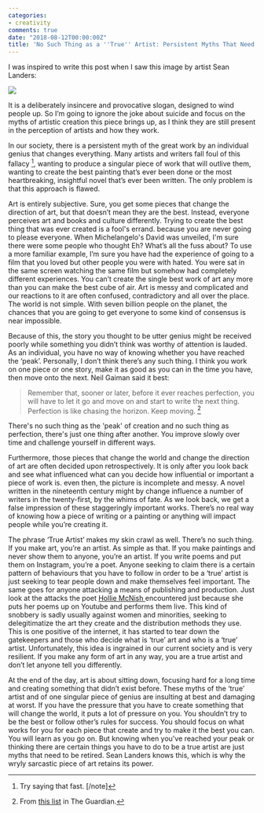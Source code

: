 ```yaml
---
categories:
- creativity
comments: true
date: "2018-08-12T00:00:00Z"
title: 'No Such Thing as a ''True'' Artist: Persistent Myths That Need To Be Retired'
---
```

  
I was inspired to write this post when I saw this image by artist Sean Landers:

<img src="/assets/images/articles/true-artists.jpeg" class="responsive"><br>

It is a deliberately insincere and provocative slogan, designed to wind people up. So I’m going to ignore the joke about suicide and focus on the myths of artistic creation this piece brings up, as I think they are still present in the perception of artists and how they work.  

In our society, there is a persistent myth of the great work by an individual genius that changes everything. Many artists and writers fall foul of this fallacy [^1], wanting to produce a singular piece of work that will outlive them, wanting to create the best painting that’s ever been done or the most heartbreaking, insightful novel that’s ever been written. The only problem is that this approach is flawed.  

Art is entirely subjective. Sure, you get some pieces that change the direction of art, but that doesn’t mean they are the best. Instead, everyone perceives art and books and culture differently. Trying to create the best thing that was ever created is a fool's errand. because you are never going to please everyone. When Michelangelo's David was unveiled, I'm sure there were some people who thought Eh? What’s all the fuss about? To use a more familiar example, I’m sure you have had the experience of going to a film that you loved but other people you were with hated. You were sat in the same screen watching the same film but somehow had completely different experiences. You can’t create the single best work of art any more than you can make the best cube of air. Art is messy and complicated and our reactions to it are often confused, contradictory and all over the place. The world is not simple. With seven billion people on the planet, the chances that you are going to get everyone to some kind of consensus is near impossible.  


Because of this, the story you thought to be utter genius might be received poorly while something you didn’t think was worthy of attention is lauded. As an individual, you have no way of knowing whether you have reached the ‘peak’. Personally, I don’t think there’s any such thing. I think you work on one piece or one story, make it as good as you can in the time you have, then move onto the next. Neil Gaiman said it best:  

> Remember that, sooner or later, before it ever reaches perfection, you will have to let it go and move on and start to write the next thing. Perfection is like chasing the horizon. Keep moving. [^2]

There's no such thing as the 'peak' of creation and no such thing as perfection, there's just one thing after another. You improve slowly over time and challenge yourself in different ways.   

Furthermore, those pieces that change the world and change the direction of art are often decided upon retrospectively. It is only after you look back and see what influenced what can you decide how influential or important a piece of work is. even then, the picture is incomplete and messy. A novel written in the nineteenth century might by change influence a number of writers in the twenty-first, by the whims of fate. As we look back, we get a false impression of these staggeringly important works. There’s no real way of knowing how a piece of writing or a painting or anything will impact people while you’re creating it.  

The phrase ‘True Artist’ makes my skin crawl as well. There’s no such thing. If you make art, you’re an artist. As simple as that. If you make paintings and never show them to anyone, you’re an artist. If you write poems and put them on Instagram, you’re a poet. Anyone seeking to claim there is a certain pattern of behaviours that you have to follow in order to be a ‘true’ artist is just seeking to tear people down and make themselves feel important. The same goes for anyone attacking a means of publishing and production. Just look at the attacks the poet <a href="https://www.thebookseller.com/news/watts-questions-poetry-kaur-mcnish-and-tempest-712346">Hollie McNish </a>encountered just because she puts her poems up on Youtube and performs them live. This kind of snobbery is sadly usually against women and minorities, seeking to delegitimatize the art they create and the distribution methods they use. This is one positive of the internet, it has started to tear down the gatekeepers and those who decide what is ‘true’ art and who is a ‘true’ artist. Unfortunately, this idea is ingrained in our current society and is very resilient. If you make any form of art in any way, you are a true artist and don’t let anyone tell you differently.  

At the end of the day, art is about sitting down, focusing hard for a long time and creating something that didn’t exist before. These myths of the ‘true’ artist and of one singular piece of genius are insulting at best and damaging at worst. If you have the pressure that you have to create something that will change the world, it puts a lot of pressure on you. You shouldn’t try to be the best or follow other’s rules for success. You should focus on what works for you for each piece that create and try to make it the best you can. You will learn as you go on. But knowing when you've reached your peak or thinking there are certain things you have to do to be a true artist are just myths that need to be retired. Sean Landers knows this, which is why the wryly sarcastic piece of art retains its power.<br />  
[^1]: Try saying that fast. [/note]
[^2]: From <a href="https://www.theguardian.com/books/2010/feb/20/ten-rules-for-writing-fiction-part-one">this list</a> in The Guardian.
